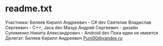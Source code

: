 # readme.txt
Участники:
  Беляев Кирилл Андреевич - C# dev
  Святелик Владислав Сергеевич - C++, Java dev
  Мазур Андрей Сергеевич - дизайн
  Сулименко Никита Александрович - Android dev
Пока идеи не имеется
Делегат:
Беляев Кирилл Андреевич
  Puni00@yandex.ru

